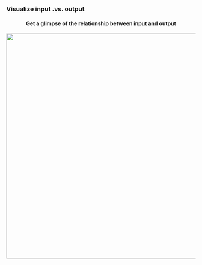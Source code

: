 ### Visualize input .vs. output
<div align="center">
  <h4>Get a glimpse of the relationship between input and output</h4>
  <img src="https://github.com/user-attachments/assets/dc806e74-6352-4b56-b840-e14277619c39" width="600" />
</div>
